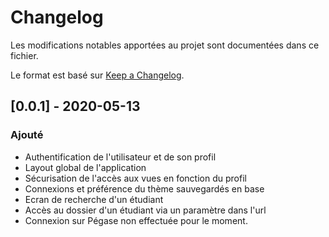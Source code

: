 # Changelog
Les modifications notables apportées au projet sont documentées dans ce fichier.

Le format est basé sur [Keep a Changelog](https://keepachangelog.com/fr/1.0.0).

## [0.0.1] - 2020-05-13
### Ajouté
- Authentification de l'utilisateur et de son profil
- Layout global de l'application
- Sécurisation de l'accès aux vues en fonction du profil
- Connexions  et préférence du thème sauvegardés en base
- Ecran de recherche d'un étudiant
- Accès au dossier d'un étudiant via un paramètre dans l'url
- Connexion sur Pégase non effectuée pour le moment.
